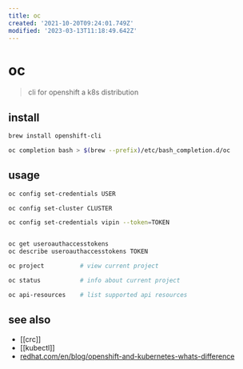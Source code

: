 ```yaml
---
title: oc
created: '2021-10-20T09:24:01.749Z'
modified: '2023-03-13T11:18:49.642Z'
---
```


# oc

> cli for openshift a k8s distribution

## install

```sh
brew install openshift-cli

oc completion bash > $(brew --prefix)/etc/bash_completion.d/oc
```


## usage

```sh
oc config set-credentials USER

oc config set-cluster CLUSTER

oc config set-credentials vipin --token=TOKEN


oc get useroauthaccesstokens
oc describe useroauthaccesstokens TOKEN

oc project          # view current project

oc status           # info about current project

oc api-resources    # list supported api resources
```

## see also

- [[crc]]
- [[kubectl]]
- [redhat.com/en/blog/openshift-and-kubernetes-whats-difference](https://www.redhat.com/en/blog/openshift-and-kubernetes-whats-difference)
